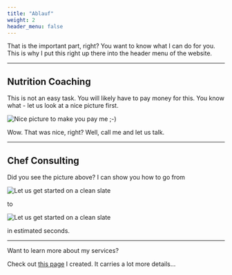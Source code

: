 ```yaml
---
title: "Ablauf"
weight: 2
header_menu: false
---
```


That is the important part, right? You want to know what I can do for you. This is why I put this right up there into the header menu of the website.

---

## Nutrition Coaching

This is not an easy task. You will likely have to pay money for this. You know what - let us look at a nice picture first.

![Nice picture to make you pay me ;-)](images/21.jpg)

Wow. That was nice, right? Well, call me and let us talk.

---

## Chef Consulting

Did you see the picture above? I can show you how to go from

![Let us get started on a clean slate](images/22.jpg)

to

![Let us get started on a clean slate](images/23.jpg)

in estimated seconds.

---

Want to learn more about my services?

Check out [this page](services) I created. It carries a lot more details...
